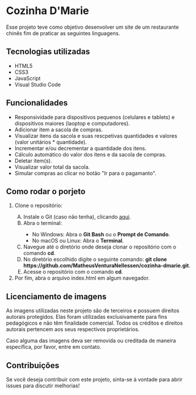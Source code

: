 <h1>Cozinha D'Marie</h1>

<p>Esse projeto teve como objetivo desenvolver um site de um restaurante chinês fim de praticar as seguintes linguagens.</p>

<h2>Tecnologias utilizadas</h2>

<ul>
	<li>HTML5</li>
	<li>CSS3</li>
	<li>JavaScript</li>
	<li>Visual Studio Code</li>
</ul>

<h2>Funcionalidades</h2>

<ul>
  <li>Responsividade para dispositivos pequenos (celulares e tablets) e dispositivos maiores (laoptop e computadores).</li>
  <li>Adicionar item a sacola de compras.</li>
  <li>Visualizar itens da sacola e suas rescpetivas quantidades e valores (valor unitários * quantidade).</li>
  <li>Incrementar e/ou decrementar a quantidade dos itens.</li>
  <li>Cálculo automático do valor dos itens e da sacola de compras.</li>
  <li>Deletar item(s).</li>
  <li>Visualizar valor total da sacola.</li>
  <li>Simular compras ao clicar no botão "Ir para o pagamanto".</li>
</ul>

<h2>Como rodar o porjeto</h2>

<ol>
	<li>Clone o repositório:</li>
		<ol type="A">
			<li>Instale o Git (caso não tenha), clicando <a href="https://git-scm.com/">aqui</a>.</li>
			<li>Abra o terminal:</li>
				<ul type="disc">
					<li>No Windows: Abra o <strong>Git Bash</strong> ou o <strong>Prompt de Comando</strong>.</li>
					<li>No macOS ou Linux: Abra o <strong>Terminal</strong>.</li>
				</ul>
			<li>Navegue até o diretório onde deseja clonar o repositório com o comando <strong>cd</strong>.</li>
			<li>No diretório escolhido digite o seguinte comando: <strong>git clone https://github.com/MatheusVenturaNellessen/cozinha-dmarie.git</strong>.</li>
			<li>Acesse o repositório com o comando <strong>cd</strong>.</li>
		</ol>
	<li>Por fim, abra o arquivo index.html em algum navegador.</li>
</ol>

<h2>Licenciamento de imagens</h2>

<p>As imagens utilizadas neste projeto são de terceiros e possuem direitos autorais protegidos. Elas foram utilizadas exclusivamente para fins pedagógicos e não têm finalidade comercial. Todos os créditos e direitos autorais pertencem aos seus respectivos proprietários.</p>

<p>Caso alguma das imagens deva ser removida ou creditada de maneira específica, por favor, entre em contato.</p>

<h2>Contribuições</h2>

<p>Se você deseja contribuir com este projeto, sinta-se à vontade para abrir issues para discutir melhorias!</p>
